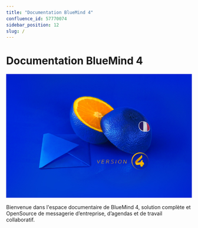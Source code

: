 ```yaml
---
title: "Documentation BlueMind 4"
confluence_id: 57770074
sidebar_position: 12
slug: /
---
```

# Documentation BlueMind 4


[![](attachments/57770074/58592293.png)](/Nouveautés_BlueMind_4.0_à_4.3/)


Bienvenue dans l'espace documentaire de BlueMind 4, solution complète et OpenSource de messagerie d’entreprise, d’agendas et de travail collaboratif.




